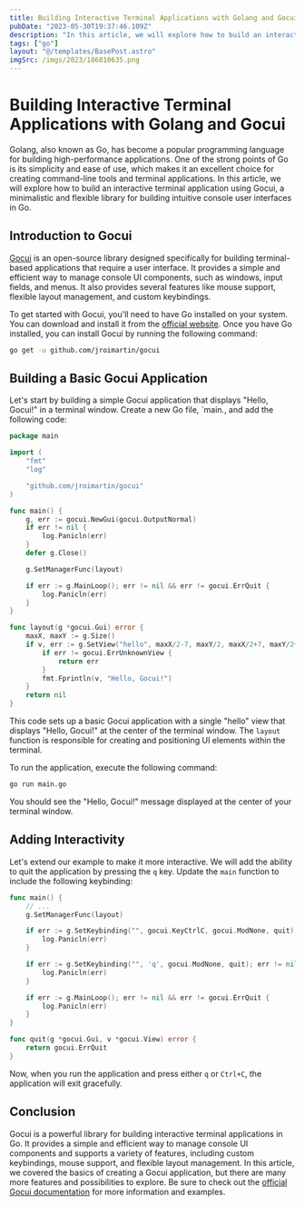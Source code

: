 ```yaml
---
title: Building Interactive Terminal Applications with Golang and Gocui
pubDate: "2023-05-30T19:37:46.109Z"
description: "In this article, we will explore how to build an interactive terminal application using Gocui, a minimalistic and flexible library for building intuitive console user interfaces in Go."
tags: ["go"]
layout: "@/templates/BasePost.astro"
imgSrc: /imgs/2023/186810635.png
---
```

# Building Interactive Terminal Applications with Golang and Gocui

Golang, also known as Go, has become a popular programming language for building high-performance applications. One of the strong points of Go is its simplicity and ease of use, which makes it an excellent choice for creating command-line tools and terminal applications. In this article, we will explore how to build an interactive terminal application using Gocui, a minimalistic and flexible library for building intuitive console user interfaces in Go.

## Introduction to Gocui

[Gocui](https://github.com/jroimartin/gocui) is an open-source library designed specifically for building terminal-based applications that require a user interface. It provides a simple and efficient way to manage console UI components, such as windows, input fields, and menus. It also provides several features like mouse support, flexible layout management, and custom keybindings.

To get started with Gocui, you'll need to have Go installed on your system. You can download and install it from the [official website](https://golang.org/dl/). Once you have Go installed, you can install Gocui by running the following command:

```bash
go get -u github.com/jroimartin/gocui
```

## Building a Basic Gocui Application

Let's start by building a simple Gocui application that displays "Hello, Gocui!" in a terminal window. Create a new Go file, `main., and add the following code:

```go
package main

import (
	"fmt"
	"log"

	"github.com/jroimartin/gocui"
)

func main() {
	g, err := gocui.NewGui(gocui.OutputNormal)
	if err != nil {
		log.Panicln(err)
	}
	defer g.Close()

	g.SetManagerFunc(layout)

	if err := g.MainLoop(); err != nil && err != gocui.ErrQuit {
		log.Panicln(err)
	}
}

func layout(g *gocui.Gui) error {
	maxX, maxY := g.Size()
	if v, err := g.SetView("hello", maxX/2-7, maxY/2, maxX/2+7, maxY/2+2); err != nil {
		if err != gocui.ErrUnknownView {
			return err
		}
		fmt.Fprintln(v, "Hello, Gocui!")
	}
	return nil
}
```

This code sets up a basic Gocui application with a single "hello" view that displays "Hello, Gocui!" at the center of the terminal window. The `layout` function is responsible for creating and positioning UI elements within the terminal.

To run the application, execute the following command:

```bash
go run main.go
```

You should see the "Hello, Gocui!" message displayed at the center of your terminal window.

## Adding Interactivity

Let's extend our example to make it more interactive. We will add the ability to quit the application by pressing the `q` key. Update the `main` function to include the following keybinding:

```go
func main() {
	// ...
	g.SetManagerFunc(layout)

	if err := g.SetKeybinding("", gocui.KeyCtrlC, gocui.ModNone, quit); err != nil {
		log.Panicln(err)
	}

	if err := g.SetKeybinding("", 'q', gocui.ModNone, quit); err != nil {
		log.Panicln(err)
	}

	if err := g.MainLoop(); err != nil && err != gocui.ErrQuit {
		log.Panicln(err)
	}
}

func quit(g *gocui.Gui, v *gocui.View) error {
	return gocui.ErrQuit
}
```

Now, when you run the application and press either `q` or `Ctrl+C`, the application will exit gracefully.

## Conclusion

Gocui is a powerful library for building interactive terminal applications in Go. It provides a simple and efficient way to manage console UI components and supports a variety of features, including custom keybindings, mouse support, and flexible layout management. In this article, we covered the basics of creating a Gocui application, but there are many more features and possibilities to explore. Be sure to check out the [official Gocui documentation](https://pkg.go.dev/github.com/jroimartin/gocui) for more information and examples.
